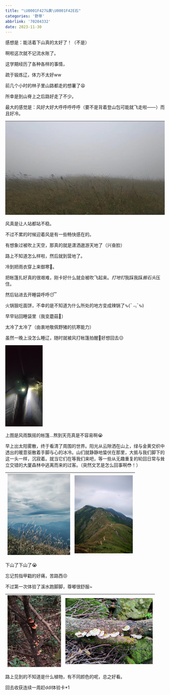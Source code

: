 ```yaml
---
title: "\U0001F427&黄\U0001F42E石"
categories: '野草'
abbrlink: '70204332'
date: 2023-11-30
---
```


感想是：能活着下山真的太好了！（不是）

啊啦这次就不记流水账了。

这学期经历了各种各样的事情，

疏于锻炼辽，体力不太好ww

前几个小时的林子里山路都走的想薯了😫

所幸是到山脊上之后路好走了不少。

最大的感觉是：风好大好大呼呼呼呼呼（要不是背着登山包可能就飞走啦——）而且好冷。

<img src="/img/yellowbull/6.jpg" style="zoom:70%;" />

风真是让人站都站不稳。

不过不累的时候迎着风是有一些畅快感在的。

有想象过被吹上天空，那真的就是潇洒遨游天地了（兴奋脸）

路上不知道怎么样啦，然后就到营地了。

冷到把雨衣穿上来御寒🥶。

把帐篷扎好真的很艰难，刚卡好什么就会被吹飞起来。*打地钉*我踩我踩*搬石头*压住。

然后钻进去开睡袋呼呼😴

火锅狠吃面饼，不幸的是不知道为什么所处的地方变成辣锅了ԅ(¯﹃¯ԅ)

早早钻回睡袋里（我变蘑菇🍄）

太冷了太冷了（由衷地敬佩野猪的抗寒能力）

虽然一晚上没怎么睡辽，随时就被风打帐篷拍醒🤕好想回去😔

<img src="/img/yellowbull/5.jpg" style="zoom:25%;" />

上图是风雨飘摇的帐篷...熬到天亮真是不容易啊😭

早上出太阳雾散，终于看清了周围的世界。阳光从云隙洒在山上，绿与金黄交织中透出的暖意驱散着手脚与心的冰冷。山们就静静地蛰伏在那里，大抵与我们脚下的这一头一样，沉寂着。就当它们在等我们来吧，等一些从无趣重复的轮回日常与耸立交错的大厦森林中逃离而来的过客。（突然文艺是怎么回事啊😳！）

| <img src="/img\yellowbull\3.jpg" style="zoom:25%;" /> | <img src="/img\yellowbull\4.jpg" style="zoom:24%;" /> |
| ----------------------------------------------------- | ----------------------------------------------------- |

下山了下山了😭

忘记剪指甲戳的好痛，苦路西😣

不过第一次体验了溪水跑脚脚，尊嘟很舒服~

| <img src="/img\yellowbull\1.jpg" style="zoom:22%;" /> | <img src="/img\yellowbull\2.jpg" style="zoom:27%;" /> |
| ----------------------------------------------------- | ----------------------------------------------------- |

路上见到的不知道是什么植物，有不同颜色的呢，总之好看。

回去收获连续一周赶ddl体验卡*1

